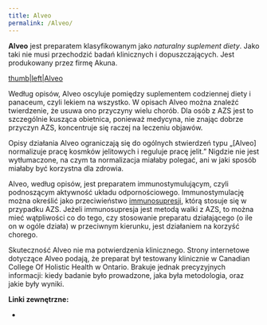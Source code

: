 ```yaml
---
title: Alveo
permalink: /Alveo/
---
```


**Alveo** jest preparatem klasyfikowanym jako *naturalny suplement diety*. Jako taki nie musi przechodzić badań klinicznych i dopuszczających. Jest produkowany przez firmę Akuna.

[thumb|left|Alveo](/Grafika:Alveo-akuna.jpg "wikilink")

Według opisów, Alveo oscyluje pomiędzy suplementem codziennej diety i panaceum, czyli lekiem na wszystko. W opisach Alveo można znaleźć twierdzenie, że usuwa ono przyczyny wielu chorób. Dla osób z AZS jest to szczególnie kusząca obietnica, ponieważ medycyna, nie znając dobrze przyczyn AZS, koncentruje się raczej na leczeniu objawów.

Opisy działania Alveo ograniczają się do ogólnych stwierdzeń typu „[Alveo] normalizuje pracę kosmków jelitowych i reguluje pracę jelit.” Nigdzie nie jest wytłumaczone, na czym ta normalizacja miałaby polegać, ani w jaki sposób miałaby być korzystna dla zdrowia.

Alveo, według opisów, jest preparatem immunostymulującym, czyli podnoszącym aktywność układu odpornościowego. Immunostymulację można określić jako przeciwieństwo [immunosupresji](/immunosupresja "wikilink"), którą stosuje się w przypadku AZS. Jeżeli immunosupresja jest metodą walki z AZS, to można mieć wątpliwości co do tego, czy stosowanie preparatu działającego (o ile on w ogóle działa) w przeciwnym kierunku, jest działaniem na korzyść chorego.

Skuteczność Alveo nie ma potwierdzenia klinicznego. Strony internetowe dotyczące Alveo podają, że preparat był testowany klinicznie w Canadian College Of Holistic Health w Ontario. Brakuje jednak precyzyjnych informacji: kiedy badanie było prowadzone, jaka była metodologia, oraz jakie były wyniki.

**Linki zewnętrzne:**

-
